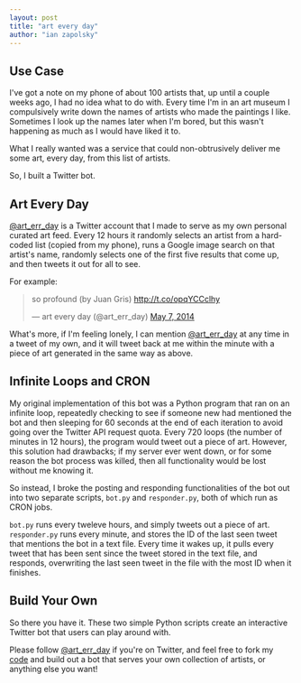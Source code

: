 ```yaml
---
layout: post
title: "art every day"
author: "ian zapolsky"
---
```


## Use Case

I've got a note on my phone of about 100 artists that, up until a couple weeks
ago, I had no idea what to do with. Every time I'm in an art museum I 
compulsively write down the names of artists who made the paintings I like. 
Sometimes I look up the names later when I'm bored, but this wasn't happening 
as much as I would have liked it to. 

What I really wanted was a service that could non-obtrusively deliver me some 
art, every day, from this list of artists.

So, I built a Twitter bot.

## Art Every Day

[@art\_err\_day][aed] is a Twitter account that I made to serve as my own
personal curated art feed. Every 12 hours it randomly selects an artist from a 
hard-coded list (copied from my phone), runs a Google image search on that 
artist's name, randomly selects one of the first five results that come up, and 
then tweets it out for all to see.

For example:

<blockquote class="twitter-tweet" lang="en"><p>so profound (by Juan Gris) <a href="http://t.co/opqYCCclhy">http://t.co/opqYCCclhy</a></p>&mdash; art every day (@art_err_day) <a href="https://twitter.com/art_err_day/statuses/464011775285796866">May 7, 2014</a></blockquote>
<script async src="//platform.twitter.com/widgets.js" charset="utf-8"></script>

What's more, if I'm feeling lonely, I can mention [@art\_err\_day][aed] at any
time in a tweet of my own, and it will tweet back at me within the minute with 
a piece of art generated in the same way as above.

## Infinite Loops and CRON

My original implementation of this bot was a Python program that ran on an
infinite loop, repeatedly checking to see if someone new had mentioned the bot
and then sleeping for 60 seconds at the end of each iteration to avoid going
over the Twitter API request quota. Every 720 loops (the number of minutes in
12 hours), the program would tweet out a piece of art. 
However, this solution had drawbacks; if my server ever went down, or for some
reason the bot process was killed, then all functionality would be lost without
me knowing it.

So instead, I broke the posting and responding functionalities of the bot out 
into two separate scripts, `bot.py` and `responder.py`, both of which run as 
CRON jobs.

`bot.py` runs every tweleve hours, and simply tweets out a piece of art.
`responder.py` runs every minute, and stores the ID of the last seen tweet that
mentions the bot in a text file. Every time it wakes up, it pulls every tweet
that has been sent since the tweet stored in the text file, and responds, overwriting
the last seen tweet in the file with the most ID when it finishes.

## Build Your Own

So there you have it. These two simple Python scripts create an interactive 
Twitter bot that users can play around with.

Please follow [@art\_err\_day][aed] if you're on Twitter, and feel free to fork
my [code][code] and build out a bot that serves your own collection of artists,
or anything else you want!

[aed]:https://twitter.com/art_err_day
[code]:https://github.com/ianzapolsky/art_err_day
